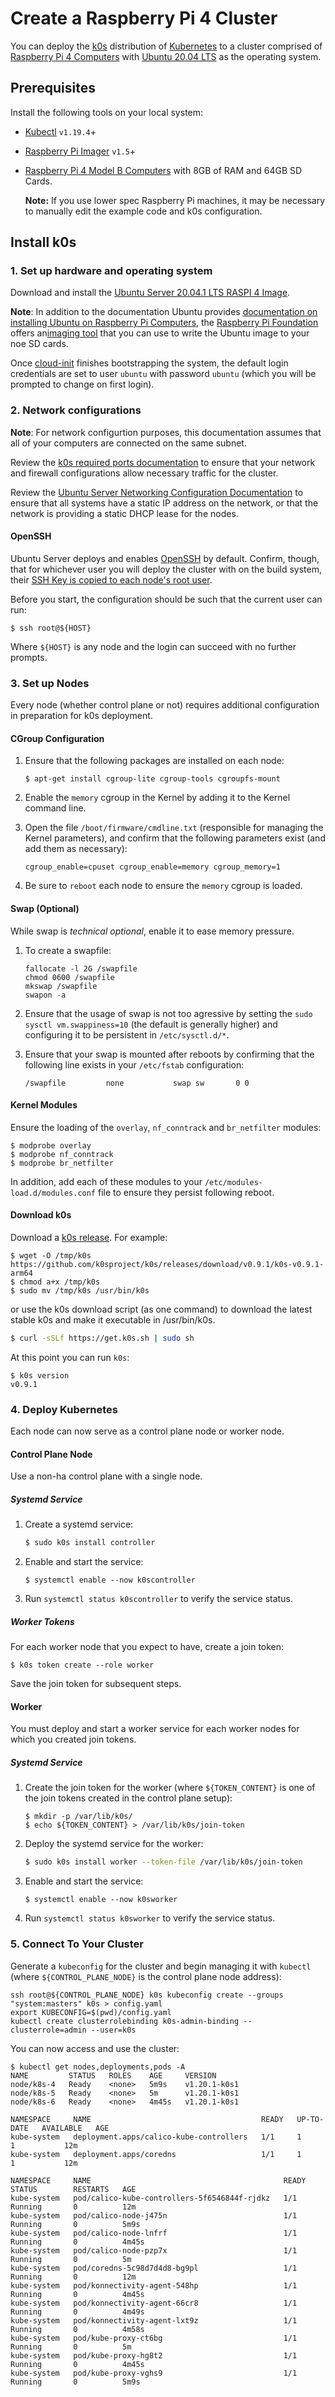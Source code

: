 # Create a Raspberry Pi 4 Cluster

You can deploy the [k0s](https://github.com/k0sproject/k0s) distribution of [Kubernetes](https://kubernetes.io) to a cluster comprised of [Raspberry Pi 4 Computers](https://www.raspberrypi.org/products/raspberry-pi-4-model-b/) with [Ubuntu 20.04 LTS](https://ubuntu.com) as the operating system.

## Prerequisites

Install the following tools on your local system:

* [Kubectl](https://kubernetes.io/docs/tasks/tools/install-kubectl/) `v1.19.4`+
* [Raspberry Pi Imager](https://github.com/raspberrypi/rpi-imager) `v1.5`+

* [Raspberry Pi 4 Model B Computers](https://www.raspberrypi.org/products/raspberry-pi-4-model-b/) with
  8GB of RAM and 64GB SD Cards.

  **Note:** If you use lower spec Raspberry Pi machines, it may be necessary to
  manually edit the example code and k0s configuration.

## Install k0s

### 1. Set up hardware and operating system

Download and install the [Ubuntu Server 20.04.1 LTS RASPI 4 Image](https://ubuntu.com/download/raspberry-pi/thank-you?version=20.04.1&architecture=server-arm64+raspi).

**Note**: In addition to the documentation Ubuntu provides [documentation on
installing Ubuntu on Raspberry Pi
Computers](https://ubuntu.com/tutorials/how-to-install-ubuntu-on-your-raspberry-pi),
the [Raspberry Pi Foundation](https://raspberrypi.org) offers an[imaging
tool](https://www.raspberrypi.org/blog/raspberry-pi-imager-imaging-utility/)
that you can use to write the Ubuntu image to your noe SD cards.

Once [cloud-init](https://cloud-init.io/) finishes bootstrapping the system,
the default login credentials are set to user `ubuntu` with password `ubuntu`
(which you will be prompted to change on first login).

### 2. Network configurations

**Note**: For network configurtion purposes, this documentation assumes that all of your computers are connected on the same subnet.

Review the [k0s required ports documentation](https://github.com/k0sproject/k0s/blob/main/docs/networking.md#needed-open-ports--protocols) to ensure that your network and firewall configurations allow necessary traffic for the cluster.

Review the [Ubuntu Server Networking Configuration
Documentation](https://ubuntu.com/server/docs/network-configuration) to ensure
that all systems have a static IP address on the network, or that the network
is providing a static DHCP lease for the nodes.

#### OpenSSH

Ubuntu Server deploys and enables [OpenSSH](https://www.openssh.com/) by
default. Confirm, though, that for whichever user you will deploy the cluster with on the
build system, their [SSH Key is copied to each node's root
user](https://www.cyberciti.biz/faq/use-ssh-copy-id-with-an-openssh-server-listing-on-a-different-port/).

Before you start, the configuration should be such that the current user can run:

```shell
$ ssh root@${HOST}
```

Where `${HOST}` is any node and the login can succeed with no further prompts.

### 3. Set up Nodes

Every node (whether control plane or not) requires additional configuration in
preparation for k0s deployment.

#### CGroup Configuration

1. Ensure that the following packages are installed on each node:

    ```shell
    $ apt-get install cgroup-lite cgroup-tools cgroupfs-mount
    ```

2. Enable the `memory` cgroup in the Kernel by adding it to the Kernel command
   line.

3. Open the file `/boot/firmware/cmdline.txt` (responsible for managing
   the Kernel parameters), and confirm that the following parameters exist (and
   add them as necessary):

    ```shell
    cgroup_enable=cpuset cgroup_enable=memory cgroup_memory=1
    ```

4. Be sure to `reboot` each node to ensure the `memory` cgroup is loaded.

#### Swap (Optional)

While swap is _technical optional_, enable it to ease memory pressure.

1. To create a swapfile:

    ```shell
    fallocate -l 2G /swapfile
    chmod 0600 /swapfile
    mkswap /swapfile
    swapon -a
    ```

2. Ensure that the usage of swap is not too agressive by setting the `sudo
   sysctl vm.swappiness=10` (the default is generally higher) and configuring
   it to be persistent in `/etc/sysctl.d/*`.

4. Ensure that your swap is mounted after reboots by confirming that the
   following line exists in your `/etc/fstab` configuration:

    ```shell
    /swapfile         none           swap sw       0 0
    ```

#### Kernel Modules

Ensure the loading of the `overlay`, `nf_conntrack` and `br_netfilter` modules:

```shell
$ modprobe overlay
$ modprobe nf_conntrack
$ modprobe br_netfilter
```

In addition, add each of these modules to your `/etc/modules-load.d/modules.conf` file to ensure they persist following reboot.

#### Download k0s

Download a [k0s release](https://github.com/k0sproject/k0s/releases/latest). For example:

```shell
$ wget -O /tmp/k0s https://github.com/k0sproject/k0s/releases/download/v0.9.1/k0s-v0.9.1-arm64
$ chmod a+x /tmp/k0s
$ sudo mv /tmp/k0s /usr/bin/k0s
```
or use the k0s download script (as one command) to download the latest stable k0s and make it executable in /usr/bin/k0s.
```sh
$ curl -sSLf https://get.k0s.sh | sudo sh
```

At this point you can run `k0s`:

```shell
$ k0s version
v0.9.1
```

### 4. Deploy Kubernetes

Each node can now serve as a control plane node or worker node.

#### Control Plane Node

Use a non-ha control plane with a single node.

##### Systemd Service

1. Create a systemd service:

    ```sh
    $ sudo k0s install controller
    ```

2. Enable and start the service:

    ```shell
    $ systemctl enable --now k0scontroller
    ```

3. Run `systemctl status k0scontroller` to verify the service status.

##### Worker Tokens

For each worker node that you expect to have, create a join token:

```shell
$ k0s token create --role worker
```

Save the join token for subsequent steps.

#### Worker

You must deploy and start a worker service for each worker nodes for which you created join tokens.

##### Systemd Service

1. Create the join token for the worker (where `${TOKEN_CONTENT}` is one of the
   join tokens created in the control plane setup):

    ```shell
    $ mkdir -p /var/lib/k0s/
    $ echo ${TOKEN_CONTENT} > /var/lib/k0s/join-token
    ```

2. Deploy the systemd service for the worker:

    ```sh
    $ sudo k0s install worker --token-file /var/lib/k0s/join-token
    ```

3. Enable and start the service:

    ```shell
    $ systemctl enable --now k0sworker
    ```

4. Run `systemctl status k0sworker` to verify the service status.

### 5. Connect To Your Cluster

Generate a `kubeconfig` for the cluster and begin managing it with `kubectl`
(where `${CONTROL_PLANE_NODE}` is the control plane node address):

```shell
ssh root@${CONTROL_PLANE_NODE} k0s kubeconfig create --groups "system:masters" k0s > config.yaml
export KUBECONFIG=$(pwd)/config.yaml
kubectl create clusterrolebinding k0s-admin-binding --clusterrole=admin --user=k0s
```

You can now access and use the cluster:

```shell
$ kubectl get nodes,deployments,pods -A
NAME         STATUS   ROLES    AGE     VERSION
node/k8s-4   Ready    <none>   5m9s    v1.20.1-k0s1
node/k8s-5   Ready    <none>   5m      v1.20.1-k0s1
node/k8s-6   Ready    <none>   4m45s   v1.20.1-k0s1

NAMESPACE     NAME                                      READY   UP-TO-DATE   AVAILABLE   AGE
kube-system   deployment.apps/calico-kube-controllers   1/1     1            1           12m
kube-system   deployment.apps/coredns                   1/1     1            1           12m

NAMESPACE     NAME                                           READY   STATUS        RESTARTS   AGE
kube-system   pod/calico-kube-controllers-5f6546844f-rjdkz   1/1     Running       0          12m
kube-system   pod/calico-node-j475n                          1/1     Running       0          5m9s
kube-system   pod/calico-node-lnfrf                          1/1     Running       0          4m45s
kube-system   pod/calico-node-pzp7x                          1/1     Running       0          5m
kube-system   pod/coredns-5c98d7d4d8-bg9pl                   1/1     Running       0          12m
kube-system   pod/konnectivity-agent-548hp                   1/1     Running       0          4m45s
kube-system   pod/konnectivity-agent-66cr8                   1/1     Running       0          4m49s
kube-system   pod/konnectivity-agent-lxt9z                   1/1     Running       0          4m58s
kube-system   pod/kube-proxy-ct6bg                           1/1     Running       0          5m
kube-system   pod/kube-proxy-hg8t2                           1/1     Running       0          4m45s
kube-system   pod/kube-proxy-vghs9                           1/1     Running       0          5m9s
```
